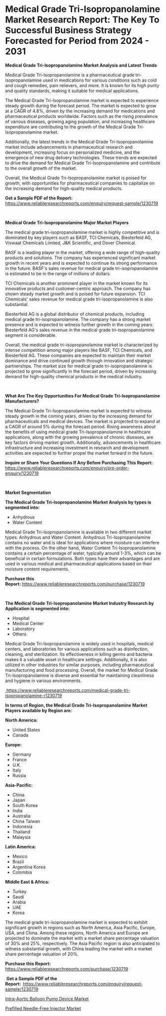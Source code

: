 <p><h1>Medical Grade Tri-Isopropanolamine Market Research Report: The Key To Successful Business Strategy Forecasted for Period from 2024 - 2031</h1></p><p><strong>Medical Grade Tri-Isopropanolamine Market Analysis and Latest Trends</strong></p>
<p><p>Medical Grade Tri-Isopropanolamine is a pharmaceutical grade tri-isopropanolamine used in medications for various conditions such as cold and cough remedies, pain relievers, and more. It is known for its high purity and quality standards, making it suitable for medical applications.</p><p>The Medical Grade Tri-Isopropanolamine market is expected to experience steady growth during the forecast period. The market is expected to grow at a CAGR of 4.8%, driven by the increasing demand for medications and pharmaceutical products worldwide. Factors such as the rising prevalence of various diseases, growing aging population, and increasing healthcare expenditure are contributing to the growth of the Medical Grade Tri-Isopropanolamine market.</p><p>Additionally, the latest trends in the Medical Grade Tri-Isopropanolamine market include advancements in pharmaceutical research and development, increasing focus on personalized medicine, and the emergence of new drug delivery technologies. These trends are expected to drive the demand for Medical Grade Tri-Isopropanolamine and contribute to the overall growth of the market.</p><p>Overall, the Medical Grade Tri-Isopropanolamine market is poised for growth, with opportunities for pharmaceutical companies to capitalize on the increasing demand for high-quality medical products.</p></p>
<p><strong>Get a Sample PDF of the Report:&nbsp;</strong> <a href="https://www.reliableresearchreports.com/enquiry/request-sample/1230719">https://www.reliableresearchreports.com/enquiry/request-sample/1230719</a></p>
<p>&nbsp;</p>
<p><strong>Medical Grade Tri-Isopropanolamine Major Market Players</strong></p>
<p><p>The medical grade tri-isopropanolamine market is highly competitive and is dominated by key players such as BASF, TCI Chemicals, Biesterfeld AG, Viswaat Chemicals Limited, J&K Scientific, and Dover Chemical.</p><p>BASF is a leading player in the market, offering a wide range of high-quality products and solutions. The company has experienced significant market growth in recent years and is expected to continue its strong performance in the future. BASF's sales revenue for medical grade tri-isopropanolamine is estimated to be in the range of millions of dollars.</p><p>TCI Chemicals is another prominent player in the market known for its innovative products and customer-centric approach. The company has shown steady market growth and is poised for future expansion. TCI Chemicals' sales revenue for medical grade tri-isopropanolamine is also substantial.</p><p>Biesterfeld AG is a global distributor of chemical products, including medical grade tri-isopropanolamine. The company has a strong market presence and is expected to witness further growth in the coming years. Biesterfeld AG's sales revenue in the medical grade tri-isopropanolamine segment is considerable.</p><p>Overall, the medical grade tri-isopropanolamine market is characterized by intense competition among major players like BASF, TCI Chemicals, and Biesterfeld AG. These companies are expected to maintain their market dominance and drive continued growth through innovation and strategic partnerships. The market size for medical grade tri-isopropanolamine is projected to grow significantly in the forecast period, driven by increasing demand for high-quality chemical products in the medical industry.</p></p>
<p>&nbsp;</p>
<p><strong>What Are The Key Opportunities For Medical Grade Tri-Isopropanolamine Manufacturers?</strong></p>
<p><p>The Medical Grade Tri-Isopropanolamine market is expected to witness steady growth in the coming years, driven by the increasing demand for pharmaceuticals and medical devices. The market is projected to expand at a CAGR of around 5% during the forecast period. Rising awareness about the benefits of using medical grade Tri-Isopropanolamine in healthcare applications, along with the growing prevalence of chronic diseases, are key factors driving market growth. Additionally, advancements in healthcare infrastructure and increasing investment in research and development activities are expected to further propel the market forward in the future.</p></p>
<p><strong>Inquire or Share Your Questions If Any Before Purchasing This Report:</strong> <a href="https://www.reliableresearchreports.com/enquiry/pre-order-enquiry/1230719">https://www.reliableresearchreports.com/enquiry/pre-order-enquiry/1230719</a></p>
<p>&nbsp;</p>
<p><strong>Market Segmentation</strong></p>
<p><strong>The Medical Grade Tri-Isopropanolamine Market Analysis by types is segmented into:</strong></p>
<p><ul><li>Anhydrous</li><li>Water Content</li></ul></p>
<p><p>Medical Grade Tri-Isopropanolamine is available in two different market types: Anhydrous and Water Content. Anhydrous Tri-Isopropanolamine contains no water and is ideal for applications where moisture can interfere with the process. On the other hand, Water Content Tri-Isopropanolamine contains a certain percentage of water, typically around 1-3%, which can be beneficial in certain formulations. Both types have their advantages and are used in various medical and pharmaceutical applications based on their moisture content requirements.</p></p>
<p><strong>Purchase this Report:&nbsp;</strong><a href="https://www.reliableresearchreports.com/purchase/1230719">https://www.reliableresearchreports.com/purchase/1230719</a></p>
<p>&nbsp;</p>
<p><strong>The Medical Grade Tri-Isopropanolamine Market Industry Research by Application is segmented into:</strong></p>
<p><ul><li>Hospital</li><li>Medical Center</li><li>Laboratory</li><li>Others</li></ul></p>
<p><p>Medical Grade Tri-Isopropanolamine is widely used in hospitals, medical centers, and laboratories for various applications such as disinfection, cleaning, and sterilization. Its effectiveness in killing germs and bacteria makes it a valuable asset in healthcare settings. Additionally, it is also utilized in other industries for similar purposes, including pharmaceutical manufacturing and food processing. Overall, the market for Medical Grade Tri-Isopropanolamine is diverse and essential for maintaining cleanliness and hygiene in various environments.</p></p>
<p><a href="https://www.reliableresearchreports.com/medical-grade-tri-isopropanolamine-r1230719">&nbsp;https://www.reliableresearchreports.com/medical-grade-tri-isopropanolamine-r1230719</a></p>
<p><strong>In terms of Region, the Medical Grade Tri-Isopropanolamine Market Players available by Region are:</strong></p>
<p>
    <p> <strong> North America: </strong>
        <ul>
            <li>United States</li>
            <li>Canada</li>
        </ul>
        </p> 
    <p> <strong> Europe: </strong>
        <ul>
            <li>Germany</li>
            <li>France</li>
            <li>U.K.</li>
            <li>Italy</li>
            <li>Russia</li>
        </ul>
        </p> 
    <p> <strong> Asia-Pacific: </strong>
        <ul>
            <li>China</li>
            <li>Japan</li>
            <li>South Korea</li>
            <li>India</li>
            <li>Australia</li>
            <li>China Taiwan</li>
            <li>Indonesia</li>
            <li>Thailand</li>
            <li>Malaysia</li>
        </ul>
        </p> 
    <p> <strong> Latin America: </strong>
        <ul>
            <li>Mexico</li>
            <li>Brazil</li>
            <li>Argentina Korea</li>
            <li>Colombia</li>
        </ul>
        </p> 
    <p> <strong> Middle East & Africa: </strong>
        <ul>
            <li>Turkey</li>
            <li>Saudi</li>
            <li>Arabia</li>
            <li>UAE</li>
            <li>Korea</li>
        </ul>
    </p>
    </p>
<p><p>The medical grade tri-isopropanolamine market is expected to exhibit significant growth in regions such as North America, Asia Pacific, Europe, USA, and China. Among these regions, North America and Europe are projected to dominate the market with a market share percentage valuation of 30% and 25%, respectively. The Asia Pacific region is also anticipated to witness substantial growth, with China leading the market with a market share percentage valuation of 20%.</p></p>
<p><strong>Purchase this Report: </strong><a href="https://www.reliableresearchreports.com/purchase/1230719">https://www.reliableresearchreports.com/purchase/1230719</a></p>
<p>&nbsp;<strong>Get a Sample PDF of the Report:&nbsp;&nbsp;</strong><a href="https://www.reliableresearchreports.com/enquiry/request-sample/1230719">https://www.reliableresearchreports.com/enquiry/request-sample/1230719</a></p>
<p><strong></strong></p>
<p><p><a href="https://github.com/KeeganBarrows2023/Market-Research-Report-List-1/blob/main/intra-aortic-balloon-pump-device-market.md">Intra-Aortic Balloon Pump Device Market</a></p><p><a href="https://github.com/Alonsoolds3wq1d81czn8rbol/Market-Research-Report-List-2/blob/main/prefilled-needle-free-injector-market.md">Prefilled Needle-Free Injector Market</a></p></p>